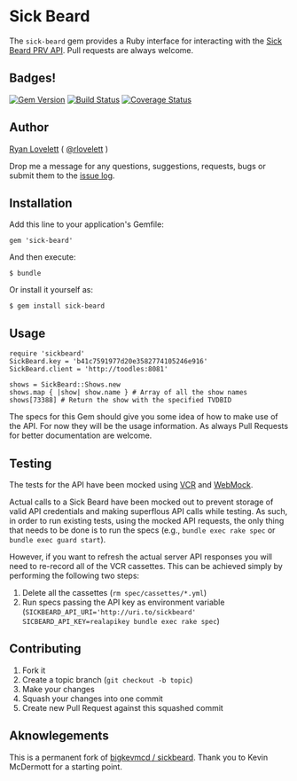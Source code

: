 # Sick Beard

The `sick-beard` gem provides a Ruby interface for interacting with the [Sick Beard PRV API](http://sickbeard.com/api/). Pull requests are always welcome.

## Badges!

[![Gem Version](https://badge.fury.io/rb/sick-beard.png)](http://badge.fury.io/rb/sick-beard)
[![Build Status](https://travis-ci.org/RLovelett/sick-beard.png?branch=master)](https://travis-ci.org/RLovelett/sick-beard)
[![Coverage Status](https://coveralls.io/repos/RLovelett/sick-beard/badge.png?branch=master)](https://coveralls.io/r/RLovelett/sick-beard?branch=master)

## Author

[Ryan Lovelett](http://ryan.lovelett.me/) ( [@rlovelett](http://twitter.com/#!/rlovelett) )

Drop me a message for any questions, suggestions, requests, bugs or
submit them to the [issue
log](https://github.com/rlovelett/sick-beard/issues).

## Installation

Add this line to your application's Gemfile:

    gem 'sick-beard'

And then execute:

    $ bundle

Or install it yourself as:

    $ gem install sick-beard

## Usage

    require 'sickbeard'
    SickBeard.key = 'b41c7591977d20e3582774105246e916'
    SickBeard.client = 'http://toodles:8081'

    shows = SickBeard::Shows.new
    shows.map { |show| show.name } # Array of all the show names
    shows[73388] # Return the show with the specified TVDBID

The specs for this Gem should give you some idea of how to make use of
the API. For now they will be the usage information. As always Pull
Requests for better documentation are welcome.

## Testing

The tests for the API have been mocked using [VCR](https://github.com/vcr/vcr) and [WebMock](https://github.com/bblimke/webmock).

Actual calls to a Sick Beard have been mocked out to prevent storage of valid API credentials and making superflous API calls while testing. As such, in order to run existing tests, using the mocked API requests, the only thing that needs to be done is to run the specs (e.g., `bundle exec rake spec` or `bundle exec guard start`).

However, if you want to refresh the actual server API responses you will need to re-record all of the VCR cassettes. This can be achieved simply by performing the following two steps:

1. Delete all the cassettes (`rm spec/cassettes/*.yml`)
2. Run specs passing the API key as environment variable (`SICKBEARD_API_URI='http://uri.to/sickbeard' SICBEARD_API_KEY=realapikey bundle exec rake spec`)

## Contributing

1. Fork it
2. Create a topic branch (`git checkout -b topic`)
3. Make your changes
4. Squash your changes into one commit
5. Create new Pull Request against this squashed commit

## Aknowlegements

This is a permanent fork of [bigkevmcd / sickbeard](https://github.com/bigkevmcd/sickbeard). Thank you to Kevin McDermott for a starting point.
